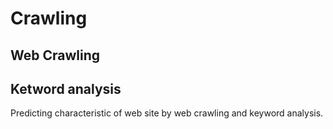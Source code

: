 # Crawling

## Web Crawling 
## Ketword analysis

Predicting characteristic of web site by web crawling and keyword analysis.

